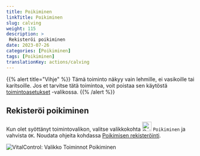 ```yaml
---
title: Poikiminen
linkTitle: Poikiminen
slug: calving
weight: 115
description: >
 Rekisteröi poikiminen
date: 2023-07-26
categories: [Poikiminen]
tags: [Poikiminen]
translationKey: actions/calving
---
```

{{% alert title="Vihje" %}}
Tämä toiminto näkyy vain lehmille, ei vasikoille tai karitsoille.
Jos et tarvitse tätä toimintoa, voit poistaa sen käytöstä [toimintoasetukset](../setting/) -valikossa.
{{% /alert %}}

## Rekisteröi poikiminen

Kun olet syöttänyt toimintovalikon, valitse valikkokohta <img src="/icons/actions/calving.svg" width="25" align="bottom" alt="Poikiminen"  alt="Poikiminen"/> `Poikiminen` ja vahvista `OK`. Noudata ohjeita kohdassa [Poikimisen rekisteröinti](/fi/docs/new/calving/).

   ![VitalControl: Valikko Toiminnot Poikiminen](../images/calving.png "Poikiminen")
